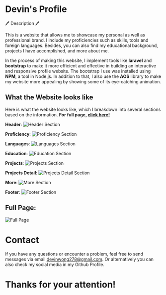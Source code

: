 # Devin's Profile

🖊️ Description 🖊️

This is a website that allows me to showcase my personal as well as professional brand. I include my proficiencies such as skills, tools and foreign languages. Besides, you can also find my educational background, projects I have accomplished, and more about me.

In the process of making this website, I implement tools like **laravel** and **bootstrap** to make it more efficient and effective in building an interactive and responsive profile website. The bootstrap I use was installed using **NPM**, a tool in Node.js. In addition to that, I also use the **AOS** library to make my website more appealing by showing some of its eye-catching animation.

## What the Website looks like

Here is what the website looks like, which I breakdown into several sections based on the information. **For full page, [click here!](#full-page)**

**Header**:
![Header Section](https://github.com/devinwong278/My_Profile/blob/main/documentation/1.%20header.png)

**Proficiency**:
![Proficiency Section](https://github.com/devinwong278/My_Profile/blob/main/documentation/2.%20Proficiency.png)

**Languages**:
![Languages Section](https://github.com/devinwong278/My_Profile/blob/main/documentation/3.%20Language.png)

**Education**:
![Education Section](https://github.com/devinwong278/My_Profile/blob/main/documentation/4.%20Education.png)

**Projects**:
![Projects Section](https://github.com/devinwong278/My_Profile/blob/main/documentation/5.%20Projects.png)

**Projects Detail**:
![Projects Detail Section](https://github.com/devinwong278/My_Profile/blob/main/documentation/6.%20Projects_detail.png)

**More**:
![More Section](https://github.com/devinwong278/My_Profile/blob/main/documentation/7.%20More.png)

**Footer**:
![Footer Section](https://github.com/devinwong278/My_Profile/blob/main/documentation/8.%20Footer.png)

## Full Page:
![Full Page](https://github.com/devinwong278/My_Profile/blob/main/documentation/full%20page.png)

# Contact
If you have any questions or encounter a problem, feel free to send messages via email devinwong278@gmail.com. Or alternatively you can also check my social media in my Github Profile.

# Thanks for your attention!
